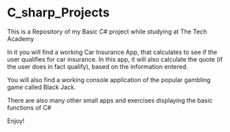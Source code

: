 # C_sharp_Projects
This is a Repository of my Basic C# project while studying at The Tech Academy

In it you will find a working Car Insurance App, that calculates to see if the user qualifies for car insurance.
In this app, it will also calculate the quote (if the user does in fact qualify), based on the information entered.

You will also find a working console application of the popular gambling game called Black Jack.

There are also many other small apps and exercises displaying the basic functions of C#

Enjoy!
